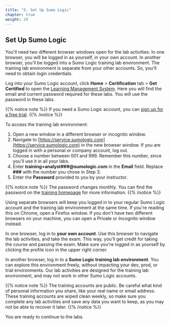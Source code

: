 ```yaml
---
title: "5. Set Up Sumo Logic"
chapter: true
weight: 20
---
```


## Set Up Sumo Logic

You'll need two different browser windows open for the lab activities. In one browser, you will be logged in as yourself, in your own account. In another browser, you'll be logged into a Sumo Logic training lab environment. The training lab environment is separate from your other accounts. So, you'll need to obtain login credentials. 

Log into your Sumo Logic account, click **Home** > **Certification** tab > **Get Certified** to open the [Learning Management System](https://learn.sumologic.com/). Here you will find the email and current password required for these labs. You will use the password in these labs.

{{% notice note %}}
If you need a Sumo Logic account, you can [sign up for a free trial](https://www.sumologic.com/sign-up/).
{{% /notice %}}

To access the training lab environment:

1. Open a new window in a different browser or incognito window. 
1. Navigate to [https://service.sumologic.com](https://service.sumologic.com) in the new browser window. If you are logged in with a personal or company account, log out.
1. Choose a number between 001 and 999. Remember this number, since you'll use it in all your labs.
1. Enter **training+analyst###@sumologic.com** in the **Email** field. Replace **###** with the number you chose in Step 3.
1. Enter the **Password** provided to you by your instructor. 

{{% notice note %}}
The password changes monthly. You can find the password on the [training homepage](https://learn.sumologic.com/) for more information.
{{% /notice %}}

Using separate browsers will keep you logged in to your regular Sumo Logic account and the training lab environment at the same time. If you're reading this on Chrome, open a Firefox window. If you don't have two different browsers on your machine, you can open a Private or Incognito window instead.

In one browser, log in to **your own account**. Use this browser to navigate the lab activities, and take the exam. This way, you'll get credit for taking the course and passing the exam. Make sure you're logged in as yourself by clicking the profile icon in the upper right corner.

In another browser, log in to a **Sumo Logic training lab environment**. You can explore this environment freely, without impacting your dev, prod, or trial environments. Our lab activities are designed for the training lab environment, and may not work in other Sumo Logic accounts.

{{% notice note %}}
The training accounts are public. Be careful what kind of personal information you share, like your real name or email address. These training accounts are wiped clean weekly, so make sure you complete any lab activities and save any data you want to keep, as you may not be able to recover it later.
{{% /notice %}}

You are ready to continue to the labs.